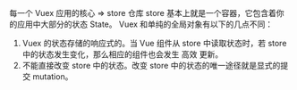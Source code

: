 每一个 Vuex 应用的核心 => store 仓库
store 基本上就是一个容器，它包含着你的应用中大部分的状态 State。 Vuex 和单纯的全局对象有以下的几点不同：

1. Vuex 的状态存储的响应式的。当 Vue 组件从 store 中读取状态时，若 store 中的状态发生变化，那么相应的组件也会发生 高效 更新。
2. 不能直接改变 store 中的状态。改变 store 中的状态的唯一途径就是显式的提交 mutation。
